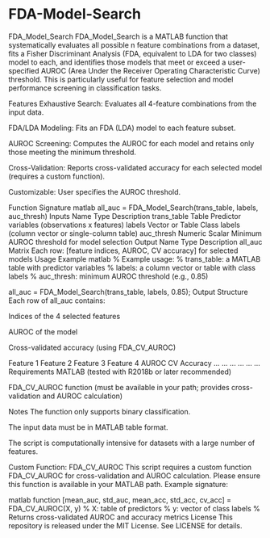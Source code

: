 # FDA-Model-Search

FDA_Model_Search
FDA_Model_Search is a MATLAB function that systematically evaluates all possible n feature combinations from a dataset, fits a Fisher Discriminant Analysis (FDA, equivalent to LDA for two classes) model to each, and identifies those models that meet or exceed a user-specified AUROC (Area Under the Receiver Operating Characteristic Curve) threshold. This is particularly useful for feature selection and model performance screening in classification tasks.

Features
Exhaustive Search: Evaluates all 4-feature combinations from the input data.

FDA/LDA Modeling: Fits an FDA (LDA) model to each feature subset.

AUROC Screening: Computes the AUROC for each model and retains only those meeting the minimum threshold.

Cross-Validation: Reports cross-validated accuracy for each selected model (requires a custom function).

Customizable: User specifies the AUROC threshold.

Function Signature
matlab
all_auc = FDA_Model_Search(trans_table, labels, auc_thresh)
Inputs
Name	Type	Description
trans_table	Table	Predictor variables (observations x features)
labels	Vector or Table	Class labels (column vector or single-column table)
auc_thresh	Numeric Scalar	Minimum AUROC threshold for model selection
Output
Name	Type	Description
all_auc	Matrix	Each row: [feature indices, AUROC, CV accuracy] for selected models
Usage Example
matlab
% Example usage:
% trans_table: a MATLAB table with predictor variables
% labels: a column vector or table with class labels
% auc_thresh: minimum AUROC threshold (e.g., 0.85)

all_auc = FDA_Model_Search(trans_table, labels, 0.85);
Output Structure
Each row of all_auc contains:

Indices of the 4 selected features

AUROC of the model

Cross-validated accuracy (using FDA_CV_AUROC)

Feature 1	Feature 2	Feature 3	Feature 4	AUROC	CV Accuracy
...	...	...	...	...	...
Requirements
MATLAB (tested with R2018b or later recommended)

FDA_CV_AUROC function (must be available in your path; provides cross-validation and AUROC calculation)

Notes
The function only supports binary classification.

The input data must be in MATLAB table format.

The script is computationally intensive for datasets with a large number of features.

Custom Function: FDA_CV_AUROC
This script requires a custom function FDA_CV_AUROC for cross-validation and AUROC calculation. Please ensure this function is available in your MATLAB path. Example signature:

matlab
function [mean_auc, std_auc, mean_acc, std_acc, cv_acc] = FDA_CV_AUROC(X, y)
% X: table of predictors
% y: vector of class labels
% Returns cross-validated AUROC and accuracy metrics
License
This repository is released under the MIT License. See LICENSE for details.
